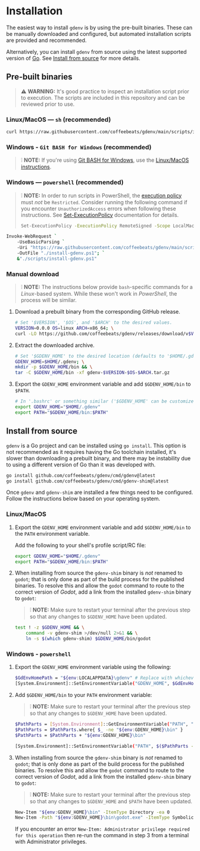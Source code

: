 
# **Installation**

The easiest way to install `gdenv` is by using the pre-built binaries. These can be manually downloaded and configured, but automated installation scripts are provided and recommended.

Alternatively, you can install `gdenv` from source using the latest supported version of [Go](https://go.dev/). See [Install from source](#install-from-source) for more details.

## Pre-built binaries

> ⚠️ **WARNING:** It's good practice to inspect an installation script prior to execution. The scripts are included in this repository and can be reviewed prior to use.

### **Linux/MacOS — `sh` (recommended)**

```sh
curl https://raw.githubusercontent.com/coffeebeats/gdenv/main/scripts/install.sh | sh
```

### **Windows - `Git BASH for Windows` (recommended)**

> ❕ **NOTE:** If you're using [Git BASH for Windows](https://gitforwindows.org/), use the [Linux/MacOS instructions](#linuxmacos--sh-recommended).

### **Windows — `powershell` (recommended)**

> ❕ **NOTE:** In order to run scripts in PowerShell, the [execution policy](https://learn.microsoft.com/en-us/powershell/module/microsoft.powershell.core/about/about_execution_policies) must _not_ be `Restricted`. Consider running the following command
> if you encounter `UnauthorizedAccess` errors when following these instructions. See [Set-ExecutionPolicy](https://learn.microsoft.com/en-us/powershell/module/microsoft.powershell.security/set-executionpolicy) documentation for details.
>
> ```sh
> Set-ExecutionPolicy -ExecutionPolicy RemoteSigned -Scope LocalMachine
> ```

```sh
Invoke-WebRequest `
    -UseBasicParsing `
    -Uri "https://raw.githubusercontent.com/coffeebeats/gdenv/main/scripts/install.ps1" `
    -OutFile "./install-gdenv.ps1"; `
    &"./scripts/install-gdenv.ps1"
```

### **Manual download**

> ❕ **NOTE:** The instructions below provide `bash`-specific commands for a _Linux_-based system. While these won't work in _PowerShell_, the process will be similar.

1. Download a prebuilt binary from the corresponding GitHub release.

    ```sh
    # Set '$VERSION', '$OS', and '$ARCH' to the desired values.
    VERSION=0.0.0 OS=linux ARCH=x86_64; \
    curl -LO https://github.com/coffeebeats/gdenv/releases/download/v$VERSION/gdenv-$VERSION-$OS-$ARCH.tar.gz
    ```

2. Extract the downloaded archive.

    ```sh
    # Set '$GDENV_HOME' to the desired location (defaults to '$HOME/.gdenv' on Linux/MacOS).
    GDENV_HOME=$HOME/.gdenv; \
    mkdir -p $GDENV_HOME/bin && \
    tar -C $GDENV_HOME/bin -xf gdenv-$VERSION-$OS-$ARCH.tar.gz
    ```

3. Export the `GDENV_HOME` environment variable and add `$GDENV_HOME/bin` to `$PATH`.

    ```sh
    # In '.bashrc' or something similar ('$GDENV_HOME' can be customized).
    export GDENV_HOME="$HOME/.gdenv"
    export PATH="$GDENV_HOME/bin:$PATH"
    ```

## **Install from source**

`gdenv` is a Go project and can be installed using `go install`. This option is not recommended as it requires having the Go toolchain installed, it's slower than downloading a prebuilt binary, and there may be instability due to using a different version of Go than it was developed with.

```sh
go install github.com/coffeebeats/gdenv/cmd/gdenv@latest
go install github.com/coffeebeats/gdenv/cmd/gdenv-shim@latest
```

Once `gdenv` and `gdenv-shim` are installed a few things need to be configured. Follow the instructions below based on your operating system.

### Linux/MacOS

1. Export the `GDENV_HOME` environment variable and add `$GDENV_HOME/bin` to the `PATH` environment variable.

    Add the following to your shell's profile script/RC file:

    ```sh
    export GDENV_HOME="$HOME/.gdenv"
    export PATH="$GDENV_HOME/bin:$PATH"
    ```

2. When installing from source the `gdenv-shim` binary is _not_ renamed to `godot`; that is only done as part of the build process for the published binaries. To resolve this and allow the `godot` command to route to the correct version of _Godot_, add a link from the installed `gdenv-shim` binary to `godot`:

    > ❕ **NOTE:** Make sure to restart your terminal after the previous step so that any changes to `$GDENV_HOME` have been updated.

    ```sh
    test ! -z $GDENV_HOME && \
        command -v gdenv-shim >/dev/null 2>&1 && \
        ln -s $(which gdenv-shim) $GDENV_HOME/bin/godot
    ```

### Windows - `powershell`

1. Export the `GDENV_HOME` environment variable using the following:

    ```sh
    $GdEnvHomePath = "${env:LOCALAPPDATA}\gdenv" # Replace with whichever path you'd like.
    [System.Environment]::SetEnvironmentVariable("GDENV_HOME", $GdEnvHomePath, "User")
    ```

2. Add `$GDENV_HOME/bin` to your `PATH` environment variable:

    > ❕ **NOTE:** Make sure to restart your terminal after the previous step so that any changes to `$GDENV_HOME` have been updated.

    ```sh
    $PathParts = [System.Environment]::GetEnvironmentVariable("PATH", "User").Trim(";") -Split ";"
    $PathParts = $PathParts.where{ $_ -ne "${env:GDENV_HOME}\bin" }
    $PathParts = $PathParts + "${env:GDENV_HOME}\bin"

    [System.Environment]::SetEnvironmentVariable("PATH", $($PathParts -Join ";"), "User")
    ```

3. When installing from source the `gdenv-shim` binary is _not_ renamed to `godot`; that is only done as part of the build process for the published binaries. To resolve this and allow the `godot` command to route to the correct version of _Godot_, add a link from the installed `gdenv-shim` binary to `godot`:

    > ❕ **NOTE:** Make sure to restart your terminal after the previous step so that any changes to `$GDENV_HOME` and `$PATH` have been updated.

    ```sh
    New-Item "${env:GDENV_HOME}\bin" -ItemType Directory -ea 0
    New-Item -Path "${env:GDENV_HOME}\bin\godot.exe" -ItemType SymbolicLink -Value $((Get-Command gdenv-shim).Path)
    ```

    If you encounter an error `New-Item: Administrator privilege required for this operation` then re-run the command in step 3 from a terminal with Administrator privileges.
